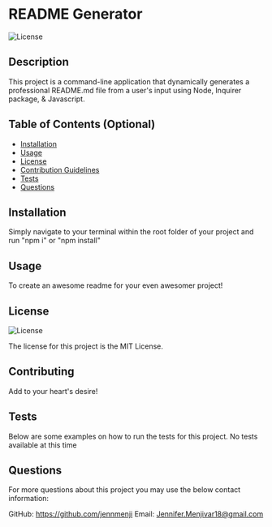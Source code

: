 
  # README Generator
  
  ![License](https://img.shields.io/badge/license-MIT-blue)
      

  ## Description 
  This project is a command-line application that dynamically generates a professional README.md file from a user's input using Node, Inquirer package, & Javascript.

  ## Table of Contents (Optional)

  * [Installation](#installation)
  * [Usage](#usage)
  * [License](#license)
  * [Contribution Guidelines](#contributing)
  * [Tests](#tests)
  * [Questions](#questions)


  ## Installation
  Simply navigate to your terminal within the root folder of your project and run "npm i" or "npm install"
    
  ## Usage 
  To create an awesome readme for your even awesomer project!

  
  ## License
  
  ![License](https://img.shields.io/badge/license-MIT-blue)
      
  The license for this project is the MIT License.
    

  ## Contributing
  Add to your heart's desire!

  ## Tests
  Below are some examples on how to run the tests for this project.
  No tests available at this time

  ## Questions
  For more questions about this project you may use the below contact information:

  GitHub: https://github.com/jennmenji
  Email: Jennifer.Menjivar18@gmail.com

